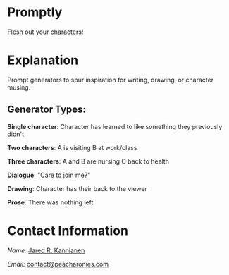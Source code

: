 # Promptly
Flesh out your characters!

# Explanation
Prompt generators to spur inspiration for writing, drawing, or character musing.

## Generator Types:
**Single character**:   Character has learned to like something they previously didn't


**Two characters**:   A is visiting B at work/class


**Three characters**:   A and B are nursing C back to health


**Dialogue**:   "Care to join me?"


**Drawing**:   Character has their back to the viewer


**Prose**:   There was nothing left





# Contact Information
_Name:_ [Jared R. Kannianen](https://www.linkedin.com/in/jarkanni/)


_Email:_ contact@peacharonies.com
